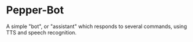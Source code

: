 # Pepper-Bot
A simple "bot", or "assistant" which responds to several commands, using TTS and speech recognition.
